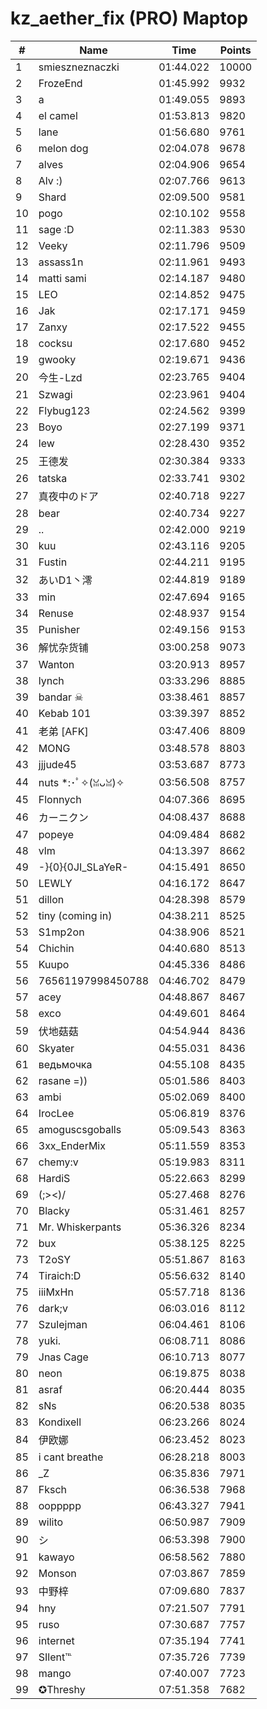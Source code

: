 # kz_aether_fix (PRO) Maptop

|  # | Name | Time | Points |
|-------------- | -------------- | -------------- | -------------- | 
| 1 | smieszneznaczki | 01:44.022 | 10000 | 
| 2 | FrozeEnd | 01:45.992 | 9932 | 
| 3 | a | 01:49.055 | 9893 | 
| 4 | el camel | 01:53.813 | 9820 | 
| 5 | lane | 01:56.680 | 9761 | 
| 6 | melon dog | 02:04.078 | 9678 | 
| 7 | alves | 02:04.906 | 9654 | 
| 8 | Alv :) | 02:07.766 | 9613 | 
| 9 | Shard | 02:09.500 | 9581 | 
| 10 | pogo | 02:10.102 | 9558 | 
| 11 | sage :D | 02:11.383 | 9530 | 
| 12 | Veeky | 02:11.796 | 9509 | 
| 13 | assass1n | 02:11.961 | 9493 | 
| 14 | matti sami | 02:14.187 | 9480 | 
| 15 | LEO | 02:14.852 | 9475 | 
| 16 | Jak | 02:17.171 | 9459 | 
| 17 | Zanxy | 02:17.522 | 9455 | 
| 18 | cocksu | 02:17.680 | 9452 | 
| 19 | gwooky | 02:19.671 | 9436 | 
| 20 | 今生-Lzd | 02:23.765 | 9404 | 
| 21 | Szwagi | 02:23.961 | 9404 | 
| 22 | Flybug123 | 02:24.562 | 9399 | 
| 23 | Boyo | 02:27.199 | 9371 | 
| 24 | lew | 02:28.430 | 9352 | 
| 25 | 王德发 | 02:30.384 | 9333 | 
| 26 | tatska | 02:33.741 | 9302 | 
| 27 | 真夜中のドア | 02:40.718 | 9227 | 
| 28 | bear | 02:40.734 | 9227 | 
| 29 | .. | 02:42.000 | 9219 | 
| 30 | kuu | 02:43.116 | 9205 | 
| 31 | Fustin | 02:44.211 | 9195 | 
| 32 | あいD1丶澪 | 02:44.819 | 9189 | 
| 33 | min | 02:47.694 | 9165 | 
| 34 | Renuse | 02:48.937 | 9154 | 
| 35 | Punisher | 02:49.156 | 9153 | 
| 36 | 解忧杂货铺 | 03:00.258 | 9073 | 
| 37 | Wanton | 03:20.913 | 8957 | 
| 38 | lynch | 03:33.296 | 8885 | 
| 39 | bandar ☠ | 03:38.461 | 8857 | 
| 40 | Kebab 101 | 03:39.397 | 8852 | 
| 41 | 老弟 [AFK] | 03:47.406 | 8809 | 
| 42 | MONG | 03:48.578 | 8803 | 
| 43 | jjjude45 | 03:53.687 | 8773 | 
| 44 | nuts *:･ﾟ✧(ꈍᴗꈍ)✧ | 03:56.508 | 8757 | 
| 45 | Flonnych | 04:07.366 | 8695 | 
| 46 | カーニクン | 04:08.437 | 8688 | 
| 47 | popeye | 04:09.484 | 8682 | 
| 48 | vlm | 04:13.397 | 8662 | 
| 49 | -}{0}{0JI_SLaYeR- | 04:15.491 | 8650 | 
| 50 | LEWLY | 04:16.172 | 8647 | 
| 51 | dillon | 04:28.398 | 8579 | 
| 52 | tiny (coming in) | 04:38.211 | 8525 | 
| 53 | S1mp2on | 04:38.906 | 8521 | 
| 54 | Chichin | 04:40.680 | 8513 | 
| 55 | Kuupo | 04:45.336 | 8486 | 
| 56 | 76561197998450788 | 04:46.702 | 8479 | 
| 57 | acey | 04:48.867 | 8467 | 
| 58 | exco | 04:49.601 | 8464 | 
| 59 | 伏地菇菇 | 04:54.944 | 8436 | 
| 60 | Skyater | 04:55.031 | 8436 | 
| 61 | ведьмочка | 04:55.108 | 8435 | 
| 62 | rasane =)) | 05:01.586 | 8403 | 
| 63 | ambi | 05:02.069 | 8400 | 
| 64 | IrocLee | 05:06.819 | 8376 | 
| 65 | amoguscsgoballs | 05:09.543 | 8363 | 
| 66 | 3xx_EnderMix | 05:11.559 | 8353 | 
| 67 | chemy:v | 05:19.983 | 8311 | 
| 68 | HardiS | 05:22.663 | 8299 | 
| 69 | (;><)/ | 05:27.468 | 8276 | 
| 70 | Blacky | 05:31.461 | 8257 | 
| 71 | Mr. Whiskerpants | 05:36.326 | 8234 | 
| 72 | bux | 05:38.125 | 8225 | 
| 73 | T2oSY | 05:51.867 | 8163 | 
| 74 | Tiraich:D | 05:56.632 | 8140 | 
| 75 | iiiMxHn | 05:57.718 | 8136 | 
| 76 | dark;v | 06:03.016 | 8112 | 
| 77 | Szulejman | 06:04.461 | 8106 | 
| 78 | yuki. | 06:08.711 | 8086 | 
| 79 | Jnas Cage | 06:10.713 | 8077 | 
| 80 | neon | 06:19.875 | 8038 | 
| 81 | asraf | 06:20.444 | 8035 | 
| 82 | sNs | 06:20.538 | 8035 | 
| 83 | Kondixell | 06:23.266 | 8024 | 
| 84 | 伊欧娜 | 06:23.452 | 8023 | 
| 85 | i cant breathe | 06:28.218 | 8003 | 
| 86 | _Z | 06:35.836 | 7971 | 
| 87 | Fksch | 06:36.538 | 7968 | 
| 88 | ooppppp | 06:43.327 | 7941 | 
| 89 | wilito | 06:50.987 | 7909 | 
| 90 | シ | 06:53.398 | 7900 | 
| 91 | kawayo | 06:58.562 | 7880 | 
| 92 | Monson | 07:03.867 | 7859 | 
| 93 | 中野梓 | 07:09.680 | 7837 | 
| 94 | hny | 07:21.507 | 7791 | 
| 95 | ruso | 07:30.687 | 7757 | 
| 96 | internet | 07:35.194 | 7741 | 
| 97 | SIlent℡ | 07:35.726 | 7739 | 
| 98 | mango | 07:40.007 | 7723 | 
| 99 | ✪Threshy | 07:51.358 | 7682 | 

